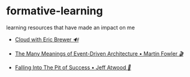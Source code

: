 # formative-learning
learning resources that have made an impact on me


  * <a target="_blank" href="https://softwareengineeringdaily.com/2019/04/26/cloud-with-eric-brewer/">Cloud with Eric Brewer <i>&#128266;</i></a>

  * <a target="_blank" href="https://www.youtube.com/watch?v=STKCRSUsyP0">The Many Meanings of Event-Driven Architecture • Martin Fowler <i>🎬</i></a>
  
  * <a target="_blank" href="https://blog.codinghorror.com/falling-into-the-pit-of-success/">Falling Into The Pit of Success • Jeff Atwood <i>📓</i></a>

